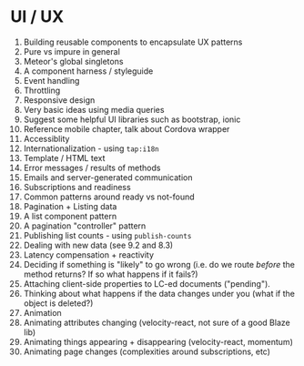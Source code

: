 # UI / UX

1. Building reusable components to encapsulate UX patterns
  1. Pure vs impure in general
  2. Meteor's global singletons
  3. A component harness / styleguide
2. Event handling
  1. Throttling
3. Responsive design
  1. Very basic ideas using media queries
  2. Suggest some helpful UI libraries such as bootstrap, ionic
  3. Reference mobile chapter, talk about Cordova wrapper
4. Accessiblity
5. Internationalization - using `tap:i18n`
  1. Template / HTML text
  2. Error messages / results of methods
  3. Emails and server-generated communication
6. Subscriptions and readiness
  1. Common patterns around ready vs not-found
7. Pagination + Listing data
  1. A list component pattern
  2. A pagination "controller" pattern
  3. Publishing list counts - using `publish-counts`
  4. Dealing with new data (see 9.2 and 8.3)
8. Latency compensation + reactivity
  1. Deciding if something is "likely" to go wrong (i.e. do we route *before* the method returns? If so what happens if it fails?)
  2. Attaching client-side properties to LC-ed documents ("pending").
  3. Thinking about what happens if the data changes under you (what if the object is deleted?)
9. Animation
  1. Animating attributes changing (velocity-react, not sure of a good Blaze lib)
  2. Animating things appearing + disappearing (velocity-react, momentum)
  3. Animating page changes (complexities around subscriptions, etc)
